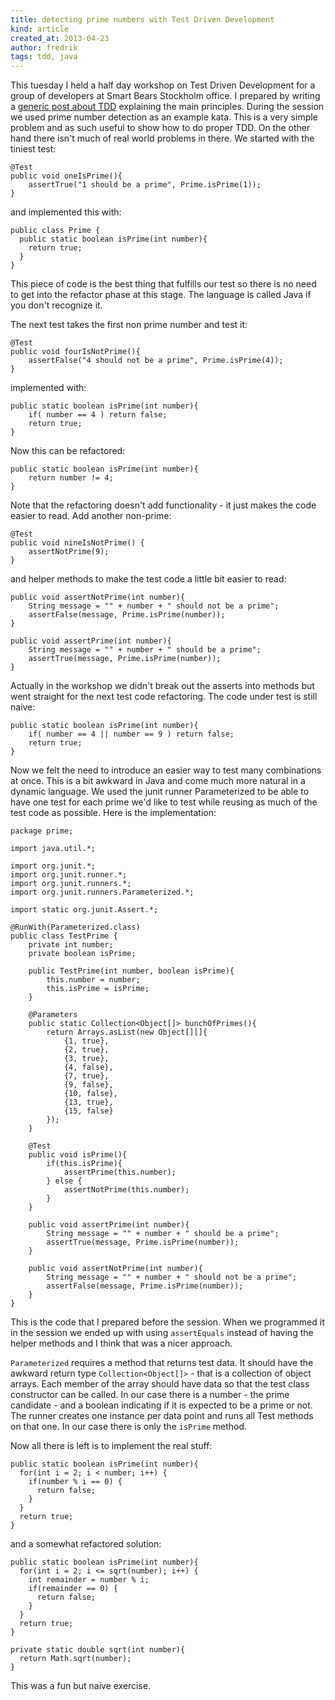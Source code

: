 ```yaml
---
title: detecting prime numbers with Test Driven Development
kind: article
created_at: 2013-04-23
author: fredrik
tags: tdd, java
---
```


This tuesday I held a half day workshop on Test Driven Development for a group of developers
at Smart Bears Stockholm office. I prepared by writing a
[generic post about TDD](/2013/04/what_is_tdd.html) explaining the main principles. During the
session we used prime number detection as an example kata. This is a very simple problem and
as such useful to show how to do proper TDD. On the other hand there isn't much of real world
problems in there. We started with the tiniest test:

    @Test
    public void oneIsPrime(){
        assertTrue("1 should be a prime", Prime.isPrime(1));
    }

and implemented this with:

    public class Prime {
      public static boolean isPrime(int number){
        return true;
      }
    }

This piece of code is the best thing that fulfills our test so there is no need to get into the
refactor phase at this stage. The language is called Java if you don't recognize it.

The next test takes the first non prime number and test it:

    @Test
    public void fourIsNotPrime(){
        assertFalse("4 should not be a prime", Prime.isPrime(4));
    }

implemented with:

    public static boolean isPrime(int number){
        if( number == 4 ) return false;
        return true;
    }

Now this can be refactored:

    public static boolean isPrime(int number){
        return number != 4;
    }

Note that the refactoring doesn't add functionality - it just makes the code easier to read. Add another
non-prime:

    @Test
    public void nineIsNotPrime() {
        assertNotPrime(9);
    }

and helper methods to make the test code a little bit easier to read:

    public void assertNotPrime(int number){
        String message = "" + number + " should not be a prime";
        assertFalse(message, Prime.isPrime(number));
    }

    public void assertPrime(int number){
        String message = "" + number + " should be a prime";
        assertTrue(message, Prime.isPrime(number));
    }

Actually in the workshop we didn't break out the asserts into methods but went straight for the
next test code refactoring. The code under test is still naive:

    public static boolean isPrime(int number){
        if( number == 4 || number == 9 ) return false;
        return true;
    }

Now we felt the need to introduce an easier way to test many combinations at once. This is a bit awkward in
Java and come much more natural in a dynamic language. We used the junit runner Parameterized to be able to
have one test for each prime we'd like to test while reusing as much of the test code as possible. Here is the
implementation:

    package prime;

    import java.util.*;

    import org.junit.*;
    import org.junit.runner.*;
    import org.junit.runners.*;
    import org.junit.runners.Parameterized.*;

    import static org.junit.Assert.*;

    @RunWith(Parameterized.class)
    public class TestPrime {
        private int number;
        private boolean isPrime;

        public TestPrime(int number, boolean isPrime){
            this.number = number;
            this.isPrime = isPrime;
        }

        @Parameters
        public static Collection<Object[]> bunchOfPrimes(){
            return Arrays.asList(new Object[][]{
                {1, true},
                {2, true},
                {3, true},
                {4, false},
                {7, true},
                {9, false},
                {10, false},
                {13, true},
                {15, false}
            });
        }

        @Test
        public void isPrime(){
            if(this.isPrime){
                assertPrime(this.number);
            } else {
                assertNotPrime(this.number);
            }
        }

        public void assertPrime(int number){
            String message = "" + number + " should be a prime";
            assertTrue(message, Prime.isPrime(number));
        }

        public void assertNotPrime(int number){
            String message = "" + number + " should not be a prime";
            assertFalse(message, Prime.isPrime(number));
        }
    }

This is the code that I prepared before the session. When we programmed it in the session we ended up with
using `assertEquals` instead of having the helper methods and I think that was a nicer approach.

`Parameterized` requires a method that returns test data. It should have the awkward return type
`Collection<Object[]>` - that is a collection of object arrays. Each member of the array should have
data so that the test class constructor can be called. In our case there is a number - the prime candidate -
and a boolean indicating if it is expected to be a prime or not. The runner creates one instance per
data point and runs all Test methods on that one. In our case there is only the `isPrime` method.

Now all there is left is to implement the real stuff:

    public static boolean isPrime(int number){
      for(int i = 2; i < number; i++) {
        if(number % i == 0) {
          return false;
        }
      }
      return true;
    }

and a somewhat refactored solution:

    public static boolean isPrime(int number){
      for(int i = 2; i <= sqrt(number); i++) {
        int remainder = number % i;
        if(remainder == 0) {
          return false;
        }
      }
      return true;
    }

    private static double sqrt(int number){
      return Math.sqrt(number);
    }

This was a fun but naive exercise.